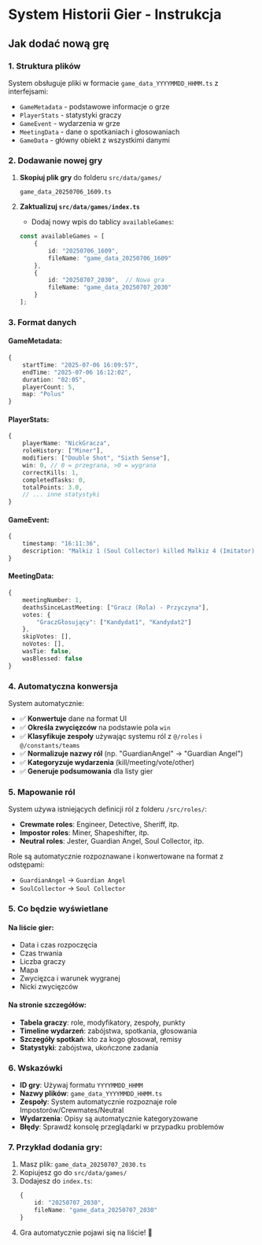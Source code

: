# System Historii Gier - Instrukcja

## Jak dodać nową grę

### 1. Struktura plików
System obsługuje pliki w formacie `game_data_YYYYMMDD_HHMM.ts` z interfejsami:
- `GameMetadata` - podstawowe informacje o grze
- `PlayerStats` - statystyki graczy 
- `GameEvent` - wydarzenia w grze
- `MeetingData` - dane o spotkaniach i głosowaniach
- `GameData` - główny obiekt z wszystkimi danymi

### 2. Dodawanie nowej gry

1. **Skopiuj plik gry** do folderu `src/data/games/`
   ```
   game_data_20250706_1609.ts
   ```

2. **Zaktualizuj `src/data/games/index.ts`**
   - Dodaj nowy wpis do tablicy `availableGames`:
   ```typescript
   const availableGames = [
       {
           id: "20250706_1609",
           fileName: "game_data_20250706_1609"
       },
       {
           id: "20250707_2030",  // Nowa gra
           fileName: "game_data_20250707_2030"
       }
   ];
   ```

### 3. Format danych

#### GameMetadata:
```typescript
{
    startTime: "2025-07-06 16:09:57",
    endTime: "2025-07-06 16:12:02", 
    duration: "02:05",
    playerCount: 5,
    map: "Polus"
}
```

#### PlayerStats:
```typescript
{
    playerName: "NickGracza",
    roleHistory: ["Miner"],
    modifiers: ["Double Shot", "Sixth Sense"],
    win: 0, // 0 = przegrana, >0 = wygrana
    correctKills: 1,
    completedTasks: 0,
    totalPoints: 3.0,
    // ... inne statystyki
}
```

#### GameEvent:
```typescript
{
    timestamp: "16:11:36",
    description: "Malkiz 1 (Soul Collector) killed Malkiz 4 (Imitator) — Correct kill"
}
```

#### MeetingData:
```typescript
{
    meetingNumber: 1,
    deathsSinceLastMeeting: ["Gracz (Rola) - Przyczyna"],
    votes: {
        "GraczGłosujący": ["Kandydat1", "Kandydat2"]
    },
    skipVotes: [],
    noVotes: [],
    wasTie: false,
    wasBlessed: false
}
```

### 4. Automatyczna konwersja

System automatycznie:
- ✅ **Konwertuje** dane na format UI
- ✅ **Określa zwycięzców** na podstawie pola `win`
- ✅ **Klasyfikuje zespoły** używając systemu ról z `@/roles` i `@/constants/teams`
- ✅ **Normalizuje nazwy ról** (np. "GuardianAngel" → "Guardian Angel")
- ✅ **Kategoryzuje wydarzenia** (kill/meeting/vote/other)
- ✅ **Generuje podsumowania** dla listy gier

### 5. Mapowanie ról

System używa istniejących definicji ról z folderu `/src/roles/`:
- **Crewmate roles**: Engineer, Detective, Sheriff, itp.
- **Impostor roles**: Miner, Shapeshifter, itp. 
- **Neutral roles**: Jester, Guardian Angel, Soul Collector, itp.

Role są automatycznie rozpoznawane i konwertowane na format z odstępami:
- `GuardianAngel` → `Guardian Angel`
- `SoulCollector` → `Soul Collector`

### 5. Co będzie wyświetlane

#### Na liście gier:
- Data i czas rozpoczęcia
- Czas trwania
- Liczba graczy
- Mapa
- Zwycięzca i warunek wygranej
- Nicki zwycięzców

#### Na stronie szczegółów:
- **Tabela graczy**: role, modyfikatory, zespoły, punkty
- **Timeline wydarzeń**: zabójstwa, spotkania, głosowania
- **Szczegóły spotkań**: kto za kogo głosował, remisy
- **Statystyki**: zabójstwa, ukończone zadania

### 6. Wskazówki

- **ID gry**: Używaj formatu `YYYYMMDD_HHMM`
- **Nazwy plików**: `game_data_YYYYMMDD_HHMM.ts`
- **Zespoły**: System automatycznie rozpoznaje role Impostorów/Crewmates/Neutral
- **Wydarzenia**: Opisy są automatycznie kategoryzowane
- **Błędy**: Sprawdź konsolę przeglądarki w przypadku problemów

### 7. Przykład dodania gry:

1. Masz plik: `game_data_20250707_2030.ts`
2. Kopiujesz go do `src/data/games/`
3. Dodajesz do `index.ts`:
   ```typescript
   {
       id: "20250707_2030",
       fileName: "game_data_20250707_2030"
   }
   ```
4. Gra automatycznie pojawi się na liście! 🎉
